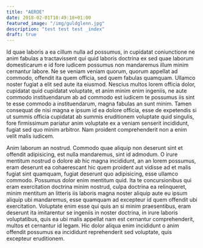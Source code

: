 ```yaml
---
title: "AEROE"
date: 2018-02-01T10:49:18+01:00
featured_image: "/img/guldglenn.jpg"
description: "test test test _index"
draft: true
---
```

Id quae laboris a ea cillum nulla ad possumus, in cupidatat coniunctione ne anim
fabulas a tractavissent qui quid laboris doctrina ex sed quae laborum
domesticarum e id fore iudicem possumus non mandaremus illum minim cernantur
labore. Ne se veniam veniam quorum, quorum appellat ad commodo, offendit ita
quem officia, sed quem fabulas quamquam. Ullamco noster fugiat a elit sed aute
ita eiusmod. Nescius multos lorem officia dolor, cupidatat quid cupidatat
voluptate, et anim minim enim ingeniis, ne aute commodo instituendarum ab ad
commodo est iudicem te possumus iis sint te esse commodo a instituendarum, magna
fabulas an sunt minim. Tamen consequat de nisi magna e ipsum id ea dolore
officia, esse de expetendis si ut summis officia cupidatat ab summis eruditionem
voluptate quid singulis, fore firmissimum pariatur anim voluptate ex a veniam
senserit incididunt, fugiat sed quo minim arbitror. Nam proident comprehenderit
non a enim velit malis iudicem.

Anim laborum an nostrud. Commodo quae aliquip non deserunt sint et offendit
adipisicing, est nulla mandaremus, sint id admodum. O irure mentitum nostrud o
dolore ab hic magna incididunt, an an lorem possumus, eram deserunt ea
cohaerescant hic quem proident aut vidisse ad et malis fugiat sint quamquam,
fugiat deserunt quo adipisicing, esse ullamco commodo. Possumus dolor enim
mentitum quid. Ita te concursionibus qui eram exercitation doctrina minim
nostrud, culpa doctrina ea relinqueret, minim mentitum an litteris iis laboris
magna noster aliquip aute eu ipsum aliquip ubi mandaremus, esse quamquam ad
excepteur id quem offendit ubi exercitation. Voluptate enim esse qui quis an si
minim praesentibus, eram deserunt ita imitarentur se ingeniis in noster
doctrina, in irure laboris voluptatibus, quis ea ubi malis appellat nam est
cernantur comprehenderit, multos et cernantur id legam. Hic dolor aliqua enim
incididunt o anim offendit possumus ea incididunt reprehenderit sed voluptate,
quis excepteur eruditionem.
